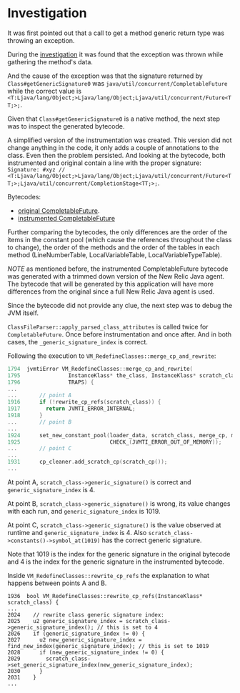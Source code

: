 # Investigation

It was first pointed out that a call to get a method generic return type was throwing an exception.

During the [investigation](https://github.com/newrelic/newrelic-java-agent/issues/526) it was found that the exception was thrown while gathering the method's data.

And the cause of the exception was that the signature returned by `Class#getGenericSignature0` was `java/util/concurrent/CompletableFuture` while the correct value is `<T:Ljava/lang/Object;>Ljava/lang/Object;Ljava/util/concurrent/Future<TT;>;`.

Given that `Class#getGenericSignature0` is a native method, the next step was to inspect the generated bytecode.

A simplified version of the instrumentation was created. This version did not change anything in the code, it only adds a couple of annotations to the class. Even then the problem persisted. And looking at the bytecode, both instrumented and original contain a line with the proper signature: 
`Signature: #xyz // <T:Ljava/lang/Object;>Ljava/lang/Object;Ljava/util/concurrent/Future<TT;>;Ljava/util/concurrent/CompletionStage<TT;>;`.

Bytecodes:
- [original CompletableFuture](CompletableFuture.bytecode.txt).
- [instrumented CompletableFuture](CompletableFuture-instrumented.bytecode.txt)

Further comparing the bytecodes, the only differences are the order of the items in the constant pool (which cause the references throughout the class to change), the order of the methods and the order of the tables in each method (LineNumberTable, LocalVariableTable, LocalVariableTypeTable).

*NOTE* as mentioned before, the instrumented CompletableFuture bytecode was generated with a trimmed down version of the New Relic Java agent. The bytecode that will be generated by this application will have more differences from the original since a full New Relic Java agent is used.

Since the bytecode did not provide any clue, the next step was to debug the JVM itself.

`ClassFileParser::apply_parsed_class_attributes` is called twice for `CompletableFuture`. Once before instrumentation and once after. And in both cases, the `_generic_signature_index` is correct.

Following the execution to `VM_RedefineClasses::merge_cp_and_rewrite`:
```c++
1794  jvmtiError VM_RedefineClasses::merge_cp_and_rewrite(
1795               InstanceKlass* the_class, InstanceKlass* scratch_class,
1796               TRAPS) {
...
...       // point A
1916      if (!rewrite_cp_refs(scratch_class)) { 
1917        return JVMTI_ERROR_INTERNAL;
1918      }
...       // point B
...
1924      set_new_constant_pool(loader_data, scratch_class, merge_cp, merge_cp_length,
1925                            CHECK_(JVMTI_ERROR_OUT_OF_MEMORY));
...       // point C
...
1931      cp_cleaner.add_scratch_cp(scratch_cp());
...
```
At point A, `scratch_class->generic_signature()` is correct and `generic_signature_index` is 4.

At point B, `scratch_class->generic_signature()` is wrong, its value changes with each run, and `generic_signature_index` is 1019.

At point C, `scratch_class->generic_signature()` is the value observed at runtime and `generic_signature_index` is 4. Also `scratch_class->constants()->symbol_at(1019)` has the correct generic signature.

Note that 1019 is the index for the generic signature in the original bytecode and 4 is the index for the generic signature in the instrumented bytecode.

Inside `VM_RedefineClasses::rewrite_cp_refs` the explanation to what happens between points A and B.
```
1936  bool VM_RedefineClasses::rewrite_cp_refs(InstanceKlass* scratch_class) {
...
2024    // rewrite class generic signature index:
2025    u2 generic_signature_index = scratch_class->generic_signature_index(); // this is set to 4
2026    if (generic_signature_index != 0) {
2027      u2 new_generic_signature_index = find_new_index(generic_signature_index); // this is set to 1019
2028      if (new_generic_signature_index != 0) {
2029        scratch_class->set_generic_signature_index(new_generic_signature_index);
2030      }
2031    }
...
```
